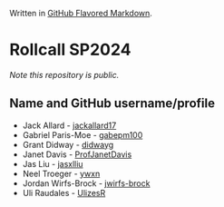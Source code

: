 Written in [GitHub Flavored Markdown](https://help.github.com/articles/github-flavored-markdown).

Rollcall SP2024
===============

_Note this repository is public._

Name and GitHub username/profile
--------------------------------
* Jack Allard - [jackallard17](https://github.com/jackallard17/)
* Gabriel Paris-Moe - [gabepm100](https://github.com/gabepm100)
* Grant Didway  - [didwayg](https://github.com/didwayg)
* Janet Davis - [ProfJanetDavis](https://github.com/ProfJanetDavis)
* Jas Liu - [jasxlliu](https://github.com/jasxlliu)
* Neel Troeger - [ywxn](https://github.com/ywxn)
* Jordan Wirfs-Brock - [jwirfs-brock](https://github.com/jwirfs-brock)
* Uli Raudales - [UlizesR](https://github.com/UlizesR)

